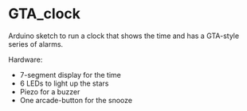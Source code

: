 # GTA_clock

Arduino sketch to run a clock that shows the time and has a GTA-style series of alarms.

Hardware:
<ul>
<li>7-segment display for the time
<li>6 LEDs to light up the stars
<li>Piezo for a buzzer
<li>One arcade-button for the snooze
</ul>

